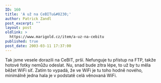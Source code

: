 ```yaml
---
ID: 160
title: 'A už na CeBITu&#8230;'
author: Patrick Zandl
post_excerpt: ""
layout: post
oldlink: >
  https://www.marigold.cz/item/a-uz-na-cebitu
published: true
post_date: 2003-03-11 17:37:00
---
```

Tak jsme vesele dorazili na CeBIT, prší. Nefunguje tu přístup na FTP, takže hotové fotky nemůžu odeslat. Nu, snad bude zítra lépe, to už by tu měla běžet WiFi síť. Zatím to vypadá, že ve WiFi je tu toho hodně nového, minimálně jedna hala je v podstatě celá věnovaná WiFi.